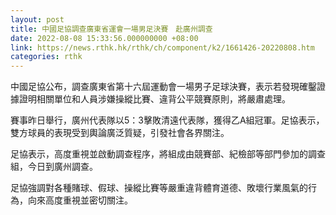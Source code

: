 ```yaml
---
layout: post
title: 中國足協調查廣東省運會一場男足決賽　赴廣州調查
date: 2022-08-08 15:33:56.000000000 +08:00
link: https://news.rthk.hk/rthk/ch/component/k2/1661426-20220808.htm
categories: rthk
---
```


中國足協公布，調查廣東省第十六屆運動會一場男子足球決賽，表示若發現確鑿證據證明相關單位和人員涉嫌操縱比賽、違背公平競賽原則，將嚴肅處理。

賽事昨日舉行，廣州代表隊以5：3擊敗清遠代表隊，獲得乙A組冠軍。足協表示，雙方球員的表現受到輿論廣泛質疑，引發社會各界關注。

足協表示，高度重視並啟動調查程序，將組成由競賽部、紀檢部等部門參加的調查組，今日到廣州調查。

足協強調對各種賭球、假球、操縱比賽等嚴重違背體育道德、敗壞行業風氣的行為，向來高度重視並密切關注。
